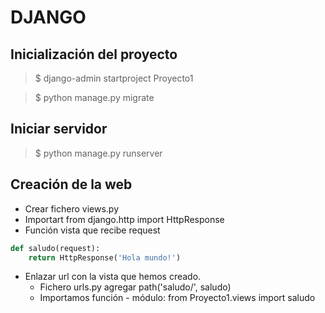 # DJANGO

## Inicialización del proyecto

> $ django-admin startproject Proyecto1

> $ python manage.py migrate

## Iniciar servidor

> $ python manage.py runserver

## Creación de la web

* Crear fichero views.py
* Importart from django.http import HttpResponse
* Función vista que recibe request
```py
def saludo(request):
    return HttpResponse('Hola mundo!')
```
* Enlazar url con la vista que hemos creado.
    * Fichero urls.py agregar path('saludo/', saludo)
    * Importamos función - módulo: from Proyecto1.views import saludo
